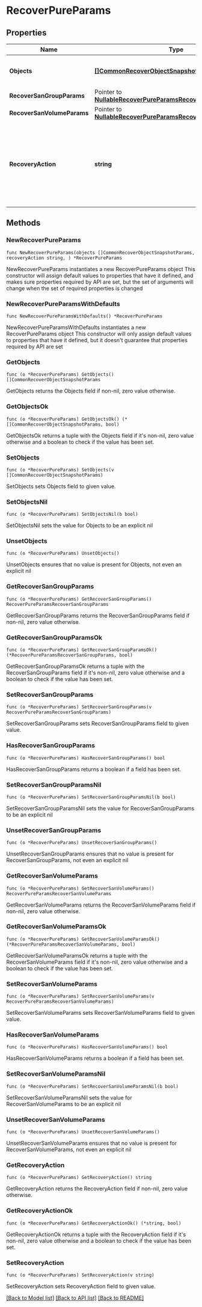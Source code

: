 # RecoverPureParams

## Properties

Name | Type | Description | Notes
------------ | ------------- | ------------- | -------------
**Objects** | [**[]CommonRecoverObjectSnapshotParams**](CommonRecoverObjectSnapshotParams.md) | Specifies the list of recover object parameters. | 
**RecoverSanGroupParams** | Pointer to [**NullableRecoverPureParamsRecoverSanGroupParams**](RecoverPureParamsRecoverSanGroupParams.md) |  | [optional] 
**RecoverSanVolumeParams** | Pointer to [**NullableRecoverPureParamsRecoverSanVolumeParams**](RecoverPureParamsRecoverSanVolumeParams.md) |  | [optional] 
**RecoveryAction** | **string** | Specifies the type of recovery action to be performed. The corresponding recovery action params must be filled out. | 

## Methods

### NewRecoverPureParams

`func NewRecoverPureParams(objects []CommonRecoverObjectSnapshotParams, recoveryAction string, ) *RecoverPureParams`

NewRecoverPureParams instantiates a new RecoverPureParams object
This constructor will assign default values to properties that have it defined,
and makes sure properties required by API are set, but the set of arguments
will change when the set of required properties is changed

### NewRecoverPureParamsWithDefaults

`func NewRecoverPureParamsWithDefaults() *RecoverPureParams`

NewRecoverPureParamsWithDefaults instantiates a new RecoverPureParams object
This constructor will only assign default values to properties that have it defined,
but it doesn't guarantee that properties required by API are set

### GetObjects

`func (o *RecoverPureParams) GetObjects() []CommonRecoverObjectSnapshotParams`

GetObjects returns the Objects field if non-nil, zero value otherwise.

### GetObjectsOk

`func (o *RecoverPureParams) GetObjectsOk() (*[]CommonRecoverObjectSnapshotParams, bool)`

GetObjectsOk returns a tuple with the Objects field if it's non-nil, zero value otherwise
and a boolean to check if the value has been set.

### SetObjects

`func (o *RecoverPureParams) SetObjects(v []CommonRecoverObjectSnapshotParams)`

SetObjects sets Objects field to given value.


### SetObjectsNil

`func (o *RecoverPureParams) SetObjectsNil(b bool)`

 SetObjectsNil sets the value for Objects to be an explicit nil

### UnsetObjects
`func (o *RecoverPureParams) UnsetObjects()`

UnsetObjects ensures that no value is present for Objects, not even an explicit nil
### GetRecoverSanGroupParams

`func (o *RecoverPureParams) GetRecoverSanGroupParams() RecoverPureParamsRecoverSanGroupParams`

GetRecoverSanGroupParams returns the RecoverSanGroupParams field if non-nil, zero value otherwise.

### GetRecoverSanGroupParamsOk

`func (o *RecoverPureParams) GetRecoverSanGroupParamsOk() (*RecoverPureParamsRecoverSanGroupParams, bool)`

GetRecoverSanGroupParamsOk returns a tuple with the RecoverSanGroupParams field if it's non-nil, zero value otherwise
and a boolean to check if the value has been set.

### SetRecoverSanGroupParams

`func (o *RecoverPureParams) SetRecoverSanGroupParams(v RecoverPureParamsRecoverSanGroupParams)`

SetRecoverSanGroupParams sets RecoverSanGroupParams field to given value.

### HasRecoverSanGroupParams

`func (o *RecoverPureParams) HasRecoverSanGroupParams() bool`

HasRecoverSanGroupParams returns a boolean if a field has been set.

### SetRecoverSanGroupParamsNil

`func (o *RecoverPureParams) SetRecoverSanGroupParamsNil(b bool)`

 SetRecoverSanGroupParamsNil sets the value for RecoverSanGroupParams to be an explicit nil

### UnsetRecoverSanGroupParams
`func (o *RecoverPureParams) UnsetRecoverSanGroupParams()`

UnsetRecoverSanGroupParams ensures that no value is present for RecoverSanGroupParams, not even an explicit nil
### GetRecoverSanVolumeParams

`func (o *RecoverPureParams) GetRecoverSanVolumeParams() RecoverPureParamsRecoverSanVolumeParams`

GetRecoverSanVolumeParams returns the RecoverSanVolumeParams field if non-nil, zero value otherwise.

### GetRecoverSanVolumeParamsOk

`func (o *RecoverPureParams) GetRecoverSanVolumeParamsOk() (*RecoverPureParamsRecoverSanVolumeParams, bool)`

GetRecoverSanVolumeParamsOk returns a tuple with the RecoverSanVolumeParams field if it's non-nil, zero value otherwise
and a boolean to check if the value has been set.

### SetRecoverSanVolumeParams

`func (o *RecoverPureParams) SetRecoverSanVolumeParams(v RecoverPureParamsRecoverSanVolumeParams)`

SetRecoverSanVolumeParams sets RecoverSanVolumeParams field to given value.

### HasRecoverSanVolumeParams

`func (o *RecoverPureParams) HasRecoverSanVolumeParams() bool`

HasRecoverSanVolumeParams returns a boolean if a field has been set.

### SetRecoverSanVolumeParamsNil

`func (o *RecoverPureParams) SetRecoverSanVolumeParamsNil(b bool)`

 SetRecoverSanVolumeParamsNil sets the value for RecoverSanVolumeParams to be an explicit nil

### UnsetRecoverSanVolumeParams
`func (o *RecoverPureParams) UnsetRecoverSanVolumeParams()`

UnsetRecoverSanVolumeParams ensures that no value is present for RecoverSanVolumeParams, not even an explicit nil
### GetRecoveryAction

`func (o *RecoverPureParams) GetRecoveryAction() string`

GetRecoveryAction returns the RecoveryAction field if non-nil, zero value otherwise.

### GetRecoveryActionOk

`func (o *RecoverPureParams) GetRecoveryActionOk() (*string, bool)`

GetRecoveryActionOk returns a tuple with the RecoveryAction field if it's non-nil, zero value otherwise
and a boolean to check if the value has been set.

### SetRecoveryAction

`func (o *RecoverPureParams) SetRecoveryAction(v string)`

SetRecoveryAction sets RecoveryAction field to given value.



[[Back to Model list]](../README.md#documentation-for-models) [[Back to API list]](../README.md#documentation-for-api-endpoints) [[Back to README]](../README.md)


